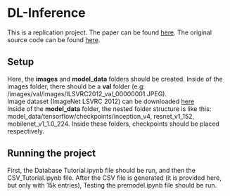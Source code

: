 # DL-Inference
This is a replication project. The paper can be found [here](https://arxiv.org/pdf/1805.04252.pdf). The original source code can be found [here](https://zenodo.org/record/1242583#.WvAmFXUvz80).  
## Setup
Here, the **images** and **model_data** folders should be created. Inside of the images folder, there should be a **val** folder (e.g: /images/val/images/ILSVRC2012_val_00000001.JPEG).  
Image dataset (ImageNet LSVRC 2012) can be downloaded [here](https://academictorrents.com/details/5d6d0df7ed81efd49ca99ea4737e0ae5e3a5f2e5)  
Inside of the **model_data** folder, the nested folder structure is like this: model_data/tensorflow/checkpoints/inception_v4, resnet_v1_152, mobilenet_v1_1.0_224.
Inside these folders, checkpoints should be placed respectively.  
## Running the project
First, the Database Tutorial.ipynb file should be run, and then the CSV_Tutorial.ipynb file. After the CSV file is generated (it is provided here, but only with 15k entries), Testing the premodel.ipynb file should be run.
